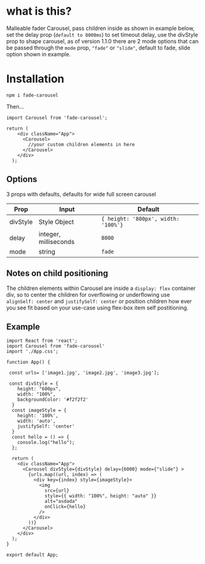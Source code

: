 # what is this?

Malleable fader Carousel, pass children inside as shown in example below, set the delay prop (`default to 8000ms`) to set timeout delay, use the divStyle prop to shape carousel, as of version 1.1.0 there are 2 mode options that can be passed through the `mode` prop, `"fade"` or `"slide"`, default to fade, slide option shown in example.

# Installation

`npm i fade-carousel`

Then...

```
import Carousel from 'fade-carousel';

return (
    <div className="App">
      <Carousel>
        //your custom children elements in here
      </Carousel>
    </div>
  );

```

## Options

3 props with defaults, defaults for wide full screen carousel

| Prop     | Input                 | Default                             |
| -------- | --------------------- | ----------------------------------- |
| divStyle | Style Object          | `{ height: '800px', width: '100%'}` |
| delay    | integer, milliseconds | `8000`                              |
| mode     | string                | `fade`                              |

## Notes on child positioning

The children elements within Carousel are inside a `display: flex` container div, so to center the children for overflowing or underflowing use `alignSelf: center` and `justifySelf: center` or position children how ever you see fit based on your use-case using flex-box item self postitioning.

## Example

```
import React from 'react';
import Carousel from 'fade-carousel'
import './App.css';

function App() {

 const urls= ['image1.jpg', 'image2.jpg', 'image3.jpg'];

 const divStyle = {
    height: "600px",
    width: "100%",
    backgroundColor: '#f2f2f2'
  }
  const imageStyle = {
    height: '100%',
    width: 'auto',
    justifySelf: 'center'
  }
  const hello = () => {
    console.log("hello");
  };

  return (
    <div className="App">
      <Carousel divStyle={divStyle} delay={6000} mode={"slide"} >
        {urls.map((url, index) => (
          <div key={index} style={imageStyle}>
            <img
              src={url}
              style={{ width: "100%", height: "auto" }}
              alt="asdada"
              onClick={hello}
            />
          </div>
        ))}
      </Carousel>
    </div>
  );
}

export default App;
```
